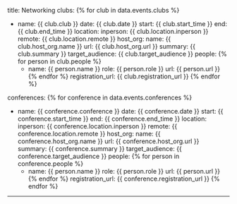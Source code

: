 
title: Networking
clubs:
  {% for club in data.events.clubs %}
  - name: {{ club.club }}
    date: {{ club.date }}
    start: {{ club.start_time }}
    end: {{ club.end_time }}
    location:
      inperson: {{ club.location.inperson }}
      remote: {{ club.location.remote }}
    host_org:
      name: {{ club.host_org.name }}
      url: {{ club.host_org.url }}
    summary: {{ club.summary }} 
    target_audience: {{ club.target_audience }}
    people: 
    {% for person in club.people %}
      - name: {{ person.name }}
        role: {{ person.role }}
        url: {{ person.url }}
    {% endfor %}
    registration_url: {{ club.registration_url }}
  {% endfor %}

conferences:
  {% for conference in data.events.conferences %}
  - name: {{ conference.conference }}
    date: {{ conference.date }}
    start: {{ conference.start_time }}
    end: {{ conference.end_time }}
    location:
      inperson: {{ conference.location.inperson }}
      remote: {{ conference.location.remote }}
    host_org:
      name: {{ conference.host_org.name }}
      url: {{ conference.host_org.url }}
    summary: {{ conference.summary }} 
    target_audience: {{ conference.target_audience }}
    people: 
    {% for person in conference.people %}
      - name: {{ person.name }}
        role: {{ person.role }}
        url: {{ person.url }}
    {% endfor %}
    registration_url: {{ conference.registration_url }}
  {% endfor %}

---
